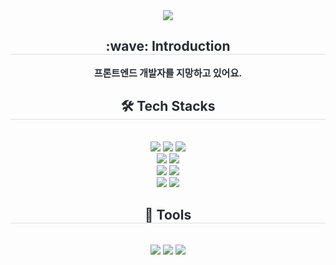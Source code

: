 <div align="center">
    <img src="https://capsule-render.vercel.app/api?type=waving&color=0:6c97e7,100:6c16ff&height=220&text=daeyeongYun&desc=frontendDeveloper&animation=&fontColor=ffffff&fontSize=40&descAlignY=65" />
</div>

<div align="center"> 
    <h2 style="border-bottom: 1px solid #d8dee4; color: #282d33;"> :wave: Introduction </h2>  
    <div style="font-weight: 700; font-size: 15px; color: #282d33;"> 프론트엔드 개발자를 지망하고 있어요. </div> 
</div>

<div align="center">
    <h2 style="border-bottom: 1px solid #d8dee4; color: #282d33;"> 🛠️ Tech Stacks </h2> <br> 
    <div style="margin: 0 auto; text-align: center;"> 
        <img src="https://img.shields.io/badge/HTML5-E34F26?style=for-the-badge&logo=HTML5&logoColor=white">
        <img src="https://img.shields.io/badge/CSS3-1572B6?style=for-the-badge&logo=CSS3&logoColor=white">
        <img src="https://img.shields.io/badge/Javascript-F7DF1E?style=for-the-badge&logo=Javascript&logoColor=white">
        <br/>
        <img src="https://img.shields.io/badge/React-61DAFB?style=for-the-badge&logo=React&logoColor=white">
        <img src="https://img.shields.io/badge/ReactNative-61DAFB?style=for-the-badge&logo=React&logoColor=white">
        <br/>
        <img src="https://img.shields.io/badge/Redux-764ABC?style=for-the-badge&logo=Redux&logoColor=white">
        <img src="https://img.shields.io/badge/Zustand-000000?style=for-the-badge&logo=Zustand&logoColor=white">
        <br/>
        <img src="https://img.shields.io/badge/StyledComponents-DB7093?style=for-the-badge&logo=StyledComponents&logoColor=white">
        <img src="https://img.shields.io/badge/Tailwind CSS-06B6D4?style=for-the-badge&logo=Tailwind CSS&logoColor=white">
    </div>
</div>

<div align="center">
    <h2 style="border-bottom: 1px solid #d8dee4; color: #282d33;"> 🧰 Tools </h2> <br>
    <div style="margin: 0 auto; text-align: center;">
        <img src="https://img.shields.io/badge/Git-F05032?style=for-the-badge&logo=Git&logoColor=white">
        <img src="https://img.shields.io/badge/Notion-000000?style=for-the-badge&logo=Notion&logoColor=white">
        <img src="https://img.shields.io/badge/Figma-F24E1E?style=for-the-badge&logo=Figma&logoColor=white">
    </div>
</div>
